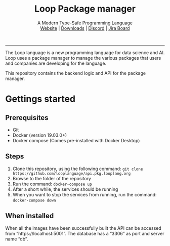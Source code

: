 ﻿<h1 align="center">Loop Package manager</h1>
    <p align="center">
       A Modern Type-Safe Programming Language<br>
       <a href="https://looplang.org/">Website</a> |
       <a href="https://downloads.looplang.org">Downloads</a> |
       <a href="https://discord.gg/T3tqQBTyJA">Discord</a> | 
       <a href="https://looplang.atlassian.net/jira/dashboards/10003">Jira Board</a><br>
    </p>
<br>

<hr/>

The Loop language is a new programming language for data science and AI. Loop uses a package manager to manage the various packages that users and companies are developing for the language. 

This repository contains the backend logic and API for the package manager. 

# Gettings started

## Prerequisites
* Git
* Docker (version 19.03.0+)
* Docker compose (Comes pre-installed with Docker Desktop)
## Steps
1. Clone this repository, using the following command: ``git clone https://github.com/looplanguage/api.pkg.looplang.org``
2. Browse to the folder of the repository
3. Run the command: ``docker-compose up``
4. After a short while, the services should be running 
5. When you want to stop the services from running, run the command: ``docker-compose down``

## When installed
When all the images have been successfully built the API can be accessed from “https://localhost:5001”. The database has a “3306” as port and server name “db”.